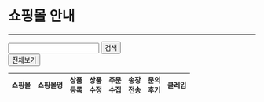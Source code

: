

<script language="javascript" src="/js/jquery-3.6.0.min.js"></script>
<script type="text/javascript">

    $(document).ready(function() {
        var mall_arr = ['mall0025^^11번가','mall0010^^지마켓','mall0003^^(주)옥션','mall0148^^스마트스토어','mall0184^^쿠팡','mall0012^^(주)인터파크','mall0287^^위메프 파트너2.0','mall0182^^티몬','mall0247^^고도몰5','mall0021^^GS홈쇼핑','mall0020^^CJ온스타일','mall0022^^(주)롯데닷컴','mall0177^^위메프','mall0037^^롯데아이몰','mall0015^^(주)현대홈쇼핑','mall0170^^신세계닷컴2.0','mall0321^^롯데온','mall0286^^카카오톡 스토어','mall0033^^AK몰','mall0284^^카페24','mall0063^^이마트','mall0036^^하프클럽','mall0038^^NS홈쇼핑','mall0060^^1300K','mall0164^^홈앤쇼핑','mall0206^^멸치쇼핑','mall0194^^고도몰','mall0044^^패션플러스','mall0046^^이지웰','mall0094^^바보사랑','mall0054^^아이스타일24(주)','mall0297^^도매꾹','mall0023^^(주)위즈위드','mall0211^^다이소몰','mall0264^^네이버페이','mall0056^^홈플러스','mall0238^^오너클랜(왕도매)','mall0147^^한화갤러리아','mall0305^^10X10','mall0079^^YES24','mall0110^^NH마켓','mall0153^^교보핫트랙스','mall0168^^아트박스','mall0187^^롯데백화점몰','mall0245^^이랜드리테일','mall0181^^하이마트','mall0048^^LF','mall0159^^롯데마트','mall0192^^무신사스토어','mall0113^^오셀러','mall0242^^공영홈쇼핑','mall0258^^머스트잇','mall0212^^K쇼핑','mall0337^^SSG오픈마켓','mall0229^^인터파크 비즈마켓','mall0216^^신세계백화점','mall0266^^SK스토아','mall0276^^베네피아','mall0068^^PLAYER','mall0104^^세상N','mall0202^^WCONCEPT','mall0180^^웰스토리몰2.0','mall0132^^위핑(구:이룬마켓)','mall0219^^후추통','mall0251^^신세계TV쇼핑','mall0291^^펀앤쇼핑','mall0207^^스킨알엑스','mall0220^^AK백화점','mall0201^^(주)현대백화점','mall0289^^쇼핑엔티','mall0160^^가방팝','mall0176^^파미웰','mall0241^^우먼스톡','mall0339^^보리보리','mall0230^^(주)더현대몰','mall0051^^여인닷컴','mall0231^^삼성카드','mall0163^^레이틀리','mall0308^^컴퓨존','mall0156^^GS리테일 복지몰','mall0152^^엔조이뉴욕(레더스)','mall0283^^서울스토어','mall0196^^제로투세븐','mall0222^^한국뱅크앤컴퍼니','mall0227^^리본즈코리아','mall0090^^2001아울렛','mall0288^^크런치 프라이스','mall0226^^농협a마켓','mall0296^^힙합퍼','mall0252^^케이그룹','mall0265^^위메프 셀러마켓','mall0235^^(주)현대리바트','mall0078^^인터파크도서','mall0172^^지트리트','mall0327^^W쇼핑','mall0145^^SBS골프숍','mall0290^^롯데슈퍼','mall0307^^도매의신','mall0333^^몽땅뚝딱몰','mall0300^^하우스미디어','mall0135^^알라딘(SCM)','mall0280^^SSF SHOP','mall0317^^샵바이','mall0186^^아이몰7','mall0208^^골핑','mall0139^^키드키즈','mall0175^^아이스탁몰','mall0119^^홀리스퀘어','mall0173^^와이티몰(놀부닷컴)','mall0237^^ETAH','mall0282^^NCP','mall0085^^웰베이','mall0239^^에듀팡','mall0234^^무궁화 꽃이 피었습니다','mall0311^^우리샵','mall0205^^오테이스트몰','mall0223^^판다코리아','mall0257^^에이랜드','mall0323^^스페셜오퍼','mall0255^^마리오아울렛','mall0329^^셀렉온','mall0200^^엔샵','mall0275^^티빙몰','mall0279^^홈데이몰','mall0281^^놀다가게','mall0330^^까사미아','mall0295^^스마트스코어','mall0301^^투비즈온','mall0136^^알라딘(오픈마켓)','mall0221^^원더플레이스','mall0298^^설성푸드주식회사','mall0302^^LF스퀘어','mall0309^^코즈몰','mall0224^^엘샵','mall0233^^먼슬러','mall0254^^바이폴','mall0268^^스메그코리아','mall0250^^루이스클럽','mall0174^^스타일아이디','mall0269^^슈나이더','mall0324^^T셀파몰','mall0325^^씨스토어','mall0267^^엔터식스','mall0299^^jtbcgolf','mall0316^^어라운드더코너','mall0340^^코오롱몰','mall0341^^알렛츠샵','mall0204^^YIC컴퍼니','mall0179^^스토리웨이몰','mall0195^^티어제로','mall0246^^쇼핑파이','mall0262^^우마켓','mall0274^^멍도리','mall0292^^모게요','mall0338^^골디닷컴','mall0188^^베이스존','mall0213^^알람몰','mall0232^^에이지몰','mall0243^^FINDEN','mall0244^^허그몰','mall0306^^푸딩','mall0322^^패디코리아','mall0332^^LG하우시스 지인몰','mall0215^^하이웨이마트','mall0342^^스타일크루','mall0263^^마카롱팩토리','mall0303^^지니프렌즈'];
        var mall_status = ['Y^^Y^^Y^^Y^^Y^^Y','Y^^Y^^Y^^Y^^Y^^Y','Y^^Y^^Y^^Y^^Y^^Y','Y^^Y^^Y^^Y^^Y^^Y','Y^^Y^^Y^^Y^^Y^^Y','Y^^Y^^Y^^Y^^Y^^Y','Y^^Y^^Y^^Y^^Y^^Y','Y^^Y^^Y^^Y^^Y^^Y','Y^^Y^^Y^^Y^^A^^Y','Y^^Y^^Y^^Y^^Y^^Y','Y^^Y^^Y^^Y^^Y^^Y','Y^^Y^^Y^^Y^^Y^^Y','Y^^Y^^Y^^Y^^Y^^N','Y^^Y^^Y^^Y^^Y^^Y','Y^^Y^^Y^^Y^^Y^^Y','Y^^Y^^Y^^Y^^Y^^Y','Y^^Y^^Y^^Y^^Y^^Y','Y^^Y^^Y^^Y^^Y^^Y','Y^^Y^^Y^^Y^^Y^^Y','Y^^Y^^Y^^Y^^A^^Y','Y^^Y^^Y^^Y^^Y^^Y','Y^^Y^^Y^^Y^^Y^^Y','Y^^Y^^Y^^Y^^Y^^A','Y^^Y^^Y^^Y^^A^^Y','Y^^Y^^Y^^Y^^Y^^N','Y^^Y^^Y^^Y^^Y^^N','Y^^Y^^Y^^Y^^N^^Y','Y^^Y^^Y^^Y^^Y^^Y','Y^^Y^^Y^^Y^^Y^^Y','Y^^Y^^Y^^Y^^N^^Y','Y^^Y^^Y^^Y^^Y^^Y','Y^^Y^^Y^^Y^^Y^^Y','Y^^Y^^Y^^Y^^N^^Y','Y^^Y^^Y^^Y^^Y^^Y','N^^N^^Y^^Y^^N^^N','Y^^Y^^Y^^Y^^Y^^Y','Y^^Y^^Y^^Y^^A^^Y','Y^^Y^^Y^^Y^^Y^^Y','Y^^Y^^Y^^Y^^Y^^Y','Y^^Y^^Y^^Y^^Y^^N','Y^^Y^^N^^N^^N^^N','Y^^Y^^Y^^Y^^A^^Y','Y^^Y^^Y^^Y^^Y^^Y','Y^^Y^^Y^^Y^^Y^^Y','Y^^Y^^Y^^Y^^N^^Y','Y^^Y^^Y^^Y^^Y^^Y','Y^^Y^^Y^^Y^^A^^N','Y^^Y^^Y^^Y^^N^^N','Y^^Y^^Y^^Y^^N^^Y','N^^N^^Y^^Y^^N^^N','Y^^Y^^Y^^Y^^Y^^Y','Y^^Y^^Y^^Y^^Y^^Y','Y^^Y^^Y^^Y^^N^^Y','Y^^Y^^N^^N^^N^^N','Y^^Y^^Y^^Y^^N^^N','Y^^Y^^N^^N^^N^^N','Y^^Y^^Y^^Y^^Y^^Y','Y^^Y^^Y^^Y^^Y^^Y','Y^^Y^^Y^^Y^^N^^Y','Y^^Y^^Y^^Y^^N^^Y','Y^^Y^^Y^^Y^^Y^^Y','Y^^Y^^Y^^Y^^N^^Y','Y^^Y^^Y^^Y^^N^^Y','Y^^Y^^Y^^Y^^N^^Y','Y^^Y^^Y^^Y^^N^^Y','Y^^Y^^Y^^Y^^Y^^Y','Y^^Y^^Y^^Y^^Y^^Y','Y^^Y^^Y^^Y^^Y^^Y','Y^^Y^^Y^^N^^Y^^Y','Y^^Y^^Y^^Y^^Y^^Y','Y^^Y^^Y^^Y^^N^^N','Y^^Y^^Y^^Y^^N^^Y','Y^^Y^^Y^^Y^^Y^^Y','Y^^Y^^Y^^Y^^Y^^Y','Y^^Y^^A^^A^^Y^^A','Y^^Y^^Y^^Y^^N^^N','Y^^Y^^Y^^Y^^Y^^A','Y^^Y^^Y^^Y^^N^^Y','Y^^Y^^Y^^Y^^Y^^Y','Y^^Y^^Y^^Y^^N^^Y','Y^^Y^^Y^^Y^^N^^Y','Y^^Y^^Y^^Y^^Y^^Y','Y^^Y^^Y^^Y^^N^^Y','Y^^Y^^Y^^Y^^N^^N','Y^^Y^^Y^^Y^^N^^Y','Y^^Y^^Y^^Y^^N^^Y','Y^^Y^^Y^^Y^^N^^Y','Y^^Y^^Y^^Y^^Y^^Y','Y^^Y^^Y^^Y^^Y^^Y','Y^^Y^^Y^^Y^^Y^^Y','Y^^Y^^N^^N^^N^^N','Y^^Y^^Y^^Y^^Y^^Y','Y^^Y^^Y^^Y^^N^^N','Y^^Y^^Y^^Y^^N^^Y','Y^^Y^^Y^^Y^^Y^^Y','Y^^Y^^Y^^Y^^N^^N','Y^^Y^^Y^^Y^^N^^A','Y^^Y^^Y^^Y^^Y^^Y','Y^^Y^^Y^^Y^^Y^^Y','Y^^Y^^Y^^Y^^Y^^Y','Y^^Y^^Y^^Y^^N^^Y','Y^^Y^^Y^^Y^^Y^^Y','Y^^Y^^Y^^Y^^A^^Y','Y^^Y^^Y^^Y^^N^^Y','Y^^Y^^Y^^Y^^N^^Y','Y^^N^^N^^N^^N^^N','Y^^Y^^Y^^Y^^N^^Y','Y^^Y^^Y^^Y^^N^^N','Y^^Y^^Y^^Y^^N^^Y','Y^^Y^^Y^^Y^^Y^^Y','Y^^Y^^Y^^Y^^Y^^Y','Y^^Y^^Y^^Y^^N^^N','Y^^Y^^Y^^Y^^Y^^Y','Y^^Y^^Y^^Y^^A^^A','Y^^Y^^Y^^Y^^Y^^Y','Y^^Y^^Y^^Y^^N^^Y','Y^^Y^^Y^^Y^^N^^N','Y^^Y^^Y^^Y^^Y^^Y','Y^^Y^^Y^^Y^^Y^^Y','Y^^Y^^Y^^Y^^N^^Y','Y^^Y^^Y^^Y^^Y^^Y','Y^^Y^^Y^^Y^^N^^N','Y^^Y^^Y^^Y^^Y^^N','Y^^Y^^Y^^Y^^Y^^Y','Y^^Y^^Y^^Y^^A^^Y','Y^^Y^^Y^^Y^^Y^^Y','Y^^Y^^Y^^Y^^Y^^Y','Y^^Y^^Y^^Y^^Y^^Y','Y^^Y^^Y^^Y^^N^^Y','Y^^Y^^Y^^Y^^Y^^Y','Y^^Y^^Y^^Y^^N^^Y','Y^^Y^^Y^^Y^^N^^Y','Y^^Y^^Y^^Y^^Y^^Y','Y^^Y^^A^^A^^A^^A','Y^^Y^^Y^^Y^^Y^^Y','Y^^Y^^Y^^Y^^N^^Y','Y^^Y^^Y^^Y^^A^^Y','Y^^Y^^Y^^Y^^A^^Y','Y^^Y^^Y^^Y^^N^^N','Y^^Y^^Y^^Y^^A^^Y','Y^^Y^^Y^^Y^^Y^^Y','Y^^Y^^Y^^Y^^Y^^Y','Y^^Y^^Y^^Y^^N^^Y','Y^^Y^^Y^^Y^^Y^^Y','Y^^Y^^Y^^Y^^N^^Y','Y^^Y^^Y^^Y^^N^^Y','Y^^Y^^Y^^Y^^Y^^Y','Y^^Y^^Y^^Y^^N^^N','Y^^Y^^Y^^Y^^Y^^Y','Y^^Y^^Y^^Y^^N^^Y','Y^^Y^^Y^^Y^^Y^^A','Y^^Y^^Y^^Y^^Y^^Y','Y^^Y^^Y^^Y^^A^^A','Y^^Y^^Y^^Y^^Y^^Y','Y^^Y^^Y^^Y^^Y^^Y','Y^^Y^^Y^^N^^N^^N','Y^^Y^^Y^^Y^^N^^Y','Y^^Y^^Y^^Y^^A^^A','Y^^Y^^Y^^Y^^Y^^Y','Y^^Y^^Y^^Y^^Y^^Y','Y^^Y^^Y^^Y^^Y^^Y','Y^^Y^^Y^^Y^^Y^^Y','Y^^Y^^Y^^Y^^Y^^Y','Y^^Y^^Y^^Y^^N^^Y','Y^^Y^^Y^^Y^^Y^^N','N^^N^^Y^^Y^^Y^^Y','Y^^Y^^Y^^Y^^Y^^Y'];

        var table_txt = "";
        for(var i = 0; i < mall_arr.length; i++){
            var mall_info = mall_arr[i].split("^^");
            var mall_info2 = mall_status[i].split("^^");
            table_txt += "<tr>";
            table_txt += "<td><img src='https://www.shoplinker.co.kr/images/mall/apply/ico_"+mall_info[0]+".png' /></td>";
            table_txt += "<td><a href='/mall/"+mall_info[0]+"/'>"+mall_info[1]+"</a></td>";
            for(var ii = 0; ii < 6; ii++){
                var use_txt = "X";
                if(mall_info2[ii] == "Y"){use_txt = "O";}
                table_txt += "<td>"+use_txt+"</td>";
            }
            table_txt += "</tr>";
        }
        $("#all_body").html(table_txt);
    });

</script>

# 쇼핑몰 안내

--- 

<html>

<p id="aaa"></p>
<div class="content-wrap">
    <div class="mall-wrap">
        <div class="mall-search-wrap">
            <div class="mall-search-box">
                <div class="mall-search-word">
                    <input type="text" title="쇼핑몰 검색" />
                    <button type="button">검색</button>
                </div>
                <span class="all-view"><button type="button">전체보기</button></span>
            </div>
            <ul class="mall-search-btn">
            </ul>
        </div>
    </div>
    <table class="new-support-mall">
        <thead>
            <tr>
                <th scope="col">쇼핑몰</th>
                <th scope="col">쇼핑몰명</th>
                <th scope="col">상품<br>등록</th>
                <th scope="col">상품<br>수정</th>
                <th scope="col">주문<br>수집</th>
                <th scope="col">송장<br>전송</th>
                <th scope="col">문의<br>후기</th>
                <th scope="col">클레임</th>
            </tr>
        </thead>
        <tbody id = "all_body">
        </tbody>
    </table>
</div>

</html>


<script type="text/javascript">
    $(".mall-search-word button").on("click",function(){
        var schTxt = $(this).prev().val();
        if(!schTxt){
            alert("검색하실 쇼핑몰명을 입력해주세요");
        }else{
            sortKeyword(schTxt);
        };
        return false;
    });

    // 키워드 검색
    function sortKeyword(txt){
        var sortMallEl = $('.new-support-mall tbody tr');
        var resultItem = sortMallEl.filter(function(idx,value){
            return $(value).find('td').eq(1).text().indexOf(txt) >= 0
        });
        if(resultItem.length){
             sortMallEl.show().not(resultItem).hide();
        }else{
            var el = '<tr><td colspan="8" class="no-data"><img src="/images/bg/bg_no_data.png" alt="" /> <strong>'+txt+'</strong> 에 대한 검색 결과가 없습니다</td></tr>';
            sortMallEl.hide();
            sortMallEl.parent().append(el);
            $(".no-data").show();
        };
        $(window).scrollTop(schBoxPos);
    };
</script>